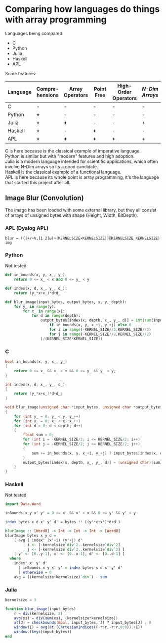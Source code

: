 # Comparing how languages do things with array programming

Languages being compared:
 
 - C
 - Python
 - Julia
 - Haskell
 - APL

Some features:

| Language | Compre-<br>hensions | Array<br>Operators | Point Free  | High-Order<br>Operators | *N-Dim<br>Arrays* |
| -------- | -------------- | --------------- | -------------- | -------------------- | --- |
| C        | -              | -               | -              | -                    | - |
| Python   | **+**          | -               | -              | -                    | - |
| Julia    | **+**          | **+**           | -              | -                    | + |
| Haskell  | **+**          | -               | **+**          | -                    | - |
| APL      | **+**          | **+**           | **+**          | **+**                | + |

C is here because is the classical example of imperative language.  
Python is similar but with "modern" features and high adoption.  
Julia is a modern language intended for scientific applications, which often involve N-Dim arrays so its a good candidate.  
Haskell is the classical example of a functional language.  
APL is here because its whole point is array programming, it's the language that started this project after all.  

## Image Blur (Convolution)

The image has been loaded with some external library, but they all consist of arrays of unsigned bytes with shape (Height, Width, BitDepth).

### APL (Dyalog APL)

```apl
blur ← ({(+/∘⍉,[1 2]⍵)÷(KERNELSIZE×KERNELSIZE)}⌺KERNELSIZE KERNELSIZE) img    
```

### Python

Not tested

```python
def in_bounds(x, y, x_, y_):
    return 0 <= x_ < x and 0 <= y_ < y

def index(x, d, x_, y_, d_):
    return (y_*x+x_)*d+d_

def blur_image(input_bytes, output_bytes, x, y, depth):
    for y_ in range(y):
        for x_ in range(x):
            for d in range(depth):
                output_bytes[index(x, depth, x_, y_, d)] = int(sum(input_bytes[index(x, depth, x_+i, y_+j, d)] 
                    if in_bounds(x, y, x_+i, y_+j) else 0
                    for i in range(-KERNEL_SIZE//2,KERNEL_SIZE//2)
                    for j in range(-KERNEL_SIZE//2,KERNEL_SIZE//2)
                )/(KERNEL_SIZE*KERNEL_SIZE))
```

### C

```c
bool in_bounds(x, y, x_, y_)
{
    return 0 <= x_ && x_ < x && 0 <= y_ && y_ < y;
}

int index(x, d, x_, y_, d_)
{
    return (y_*x+x_)*d+d_;
}

void blur_image(unsigned char *input_bytes, unsigned char *output_bytes, int x, int y, int depth)
{
    for (int y_ = 0; y_ < y; y_++)
    for (int x_ = 0; x_ < x; x_++)
    for (int d = 0; d < depth; d++)
    {
        float sum = 0;
        for (int i = -KERNEL_SIZE/2; i <= KERNEL_SIZE/2; i++)
        for (int j = -KERNEL_SIZE/2; j <= KERNEL_SIZE/2; j++)
        {
            sum += in_bounds(x, y, x_+i, y_+j) ? input_bytes[index(x, depth, x_+i, y_+j, d)] : 0;
        }
        output_bytes[index(x, depth, x_, y_, d)] = (unsigned char)(sum/(KERNEL_SIZE*KERNEL_SIZE));
    }
}
```

### Haskell

Not tested

```hs
import Data.Word

inBounds x y x' y' = 0 <= x' && x' < x && 0 <= y' && y' < y

index bytes x d x' y' d' = bytes !! ((y'*x+x')*d+d')

blurImage :: [Word8] -> Int -> Int -> Int -> [Word8]
blurImage bytes x y d =
    [ avg [ index' (x'+i) (y'+j) d'
        | i <- [-kernelsize`div`2..kernelsize`div`2]
        , j <- [-kernelsize`div`2..kernelsize`div`2] ]
    | y' <- [0..y-1], x' <- [0..x-1], d' <- [0..d-1] ]
  where
    index' x' y' d'
      | inBounds x y x' y' = index bytes x d x' y' d'
      | otherwise = 0
    avg = ((kernelsize*kernelsize)`div`) . sum
```

### Julia

```julia
kernelsize = 3

function blur_image(input_bytes)
    r = div(kernelsize, 2)
    avg(xs) = div(sum(xs), (kernelsize*kernelsize))
    at(J) = checkbounds(Bool, input_bytes, J) ? input_bytes[J] : 0
    window(I) = avg(at.(CartesianIndices((-r:r,-r:r,0:0)).+I))
    window.(keys(input_bytes))
end
```
